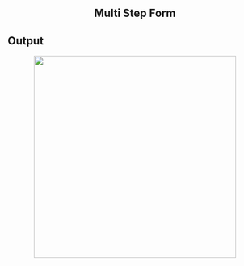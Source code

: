 <h2 align="center"> Multi Step Form</h2>

## Output

<p align="center">
<img width="400px" src="https://user-images.githubusercontent.com/80118217/200855539-8a379e28-2450-4859-8f31-6f941d4cd1a1.JPG">
</p>

